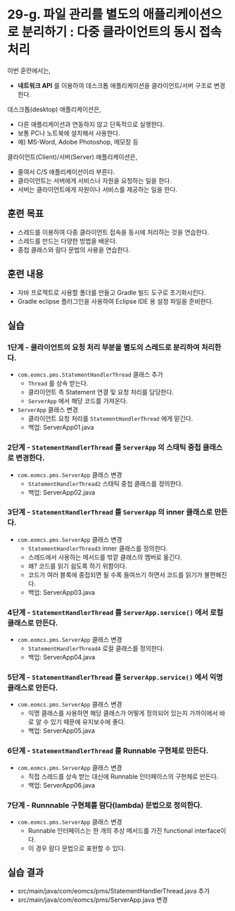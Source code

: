 # 29-g. 파일 관리를 별도의 애플리케이션으로 분리하기 : 다중 클라이언트의 동시 접속 처리

이번 훈련에서는,
- **네트워크 API** 를 이용하여 데스크톱 애플리케이션을 클라이언트/서버 구조로 변경한다.

데스크톱(desktop) 애플리케이션은,
- 다른 애플리케이션과 연동하지 않고 단독적으로 실행한다.
- 보통 PC나 노트북에 설치해서 사용한다.
- 예) MS-Word, Adobe Photoshop, 메모장 등

클라이언트(Client)/서버(Server) 애플리케이션은,
- 줄여서 C/S 애플리케이션이라 부른다.
- 클라이언트는 서버에게 서비스나 자원을 요청하는 일을 한다.
- 서버는 클라이언트에게 자원이나 서비스를 제공하는 일을 한다.


## 훈련 목표
- 스레드를 이용하여 다중 클라이언트 접속을 동시에 처리하는 것을 연습한다.
- 스레드를 만드는 다양한 방법을 배운다.
- 중첩 클래스와 람다 문법의 사용을 연습한다.

## 훈련 내용
- 자바 프로젝트로 사용할 폴더를 만들고 Gradle 빌드 도구로 초기화시킨다.
- Gradle eclipse 플러그인을 사용하여 Eclipse IDE 용 설정 파일을 준비한다.


## 실습

### 1단계 - 클라이언트의 요청 처리 부분을 별도의 스레드로 분리하여 처리한다.

- `com.eomcs.pms.StatementHandlerThread` 클래스 추가
  - `Thread` 를 상속 받는다.
  - 클라이언트 측 Statement 연결 및 요청 처리를 담당한다.
  - `ServerApp` 에서 해당 코드를 가져온다.
- `ServerApp` 클래스 변경
  - 클라이언트 요청 처리를 `StatementHandlerThread` 에게 맡긴다.
  - 백업: ServerApp01.java

### 2단계 - `StatementHandlerThread` 를 `ServerApp` 의 스태틱 중첩 클래스로 변경한다.

- `com.eomcs.pms.ServerApp` 클래스 변경
    - `StatementHandlerThread2` 스태틱 중첩 클래스를 정의한다.
  - 백업: ServerApp02.java

### 3단계 - `StatementHandlerThread` 를 `ServerApp` 의 inner 클래스로 만든다.

- `com.eomcs.pms.ServerApp` 클래스 변경
  - `StatementHandlerThread3` inner 클래스를 정의한다.
  - 스레드에서 사용하는 메서드를 밖깥 클래스의 멤버로 옮긴다.
  - 왜? 코드를 읽기 쉽도록 하기 위함이다.
  - 코드가 여러 블록에 중접되면 될 수록 들여쓰기 하면서
    코드를 읽기가 불편해진다.
  - 백업: ServerApp03.java


### 4단계 - `StatementHandlerThread` 를 `ServerApp.service()` 에서 로컬 클래스로 만든다.

- `com.eomcs.pms.ServerApp` 클래스 변경
  - `StatementHandlerThread4` 로컬 클래스를 정의한다.
  - 백업: ServerApp04.java


### 5단계 - `StatementHandlerThread` 를 `ServerApp.service()` 에서 익명 클래스로 만든다.
- `com.eomcs.pms.ServerApp` 클래스 변경
  - 익명 클래스를 사용하면 해당 클래스가 어떻게 정의되어 있는지 가까이에서 바로 알 수 있기 때문에 유지보수에 좋다.
  - 백업: ServerApp05.java


### 6단계 - `StatementHandlerThread` 를 Runnable 구현체로 만든다.
- `com.eomcs.pms.ServerApp` 클래스 변경
  - 직접 스레드를 상속 받는 대신에 Runnable 인터페이스의 구현체로 만든다.
  - 백업: ServerApp06.java


### 7단계 - Runnnable 구현체를 람다(lambda) 문법으로 정의한다.

- `com.eomcs.pms.ServerApp` 클래스 변경
  - Runnable 인터페이스는 한 개의 추상 메서드를 가진 functional interface이다.
  - 이 경우 람다 문법으로 표현할 수 있다.


## 실습 결과
- src/main/java/com/eomcs/pms/StatementHandlerThread.java 추가
- src/main/java/com/eomcs/pms/ServerApp.java 변경
